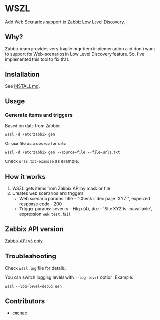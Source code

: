 # WSZL

Add Web Scenarios support to [Zabbix Low Level Discovery](https://www.zabbix.com/documentation/current/manual/discovery/low_level_discovery).

## Why?

Zabbix team provides very fragile http-item implementation and don't want to support 
for Web-scenarios in Low Level Discovery feature. So, I've implemented this tool to fix that.

## Installation

See [INSTALL.md](INSTALL.md).

## Usage

### Generate items and triggers

Based on data from Zabbix:

```shell
wszl -d /etc/zabbix gen
```

Or use file as a source for urls:

```shell
wszl -d /etc/zabbix gen --source=file --file=urls.txt
```

Check `urls.txt-example` as example.

## How it works

1. WSZL gets items from Zabbix API by mask or file
2. Creates web scenarios and triggers
    - Web scenario params: title - "Check index page 'XYZ'", expected response code - 200
    - Trigger params: severity - High (4), title - 'Site XYZ is unavailable', expression `web.test.fail`  

## Zabbix API version

[Zabbix API v6 only](https://www.zabbix.com/documentation/6.0/en/manual/api)

## Troubleshooting

Check `wszl.log` file for details.

You can switch logging levels with `--log-level` option. Example:

```shell
wszl --log-level=debug gen
```

## Contributors

- [cuchac](https://github.com/cuchac)